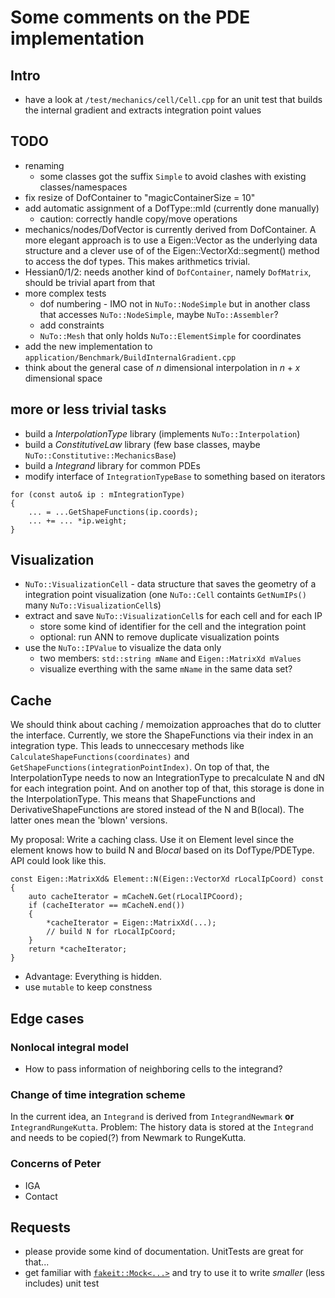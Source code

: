 # Some comments on the PDE implementation

## Intro

- have a look at `/test/mechanics/cell/Cell.cpp` for an unit test that builds the internal gradient and extracts integration point values


## TODO

- renaming 
    - some classes got the suffix `Simple` to avoid clashes with existing classes/namespaces
- fix resize of DofContainer to "magicContainerSize = 10"
- add automatic assignment of a DofType::mId (currently done manually)
    - caution: correctly handle copy/move operations
- mechanics/nodes/DofVector is currently derived from DofContainer. A more elegant approach is to use a Eigen::Vector as the underlying data structure and a clever use of of the Eigen::VectorXd::segment() method to access the dof types. This makes arithmetics trivial.
- Hessian0/1/2: needs another kind of `DofContainer`, namely `DofMatrix`, should be trivial apart from that
- more complex tests
    - dof numbering - IMO not in `NuTo::NodeSimple` but in another class that accesses `NuTo::NodeSimple`, maybe `NuTo::Assembler`?
    - add constraints
    - `NuTo::Mesh` that only holds `NuTo::ElementSimple` for coordinates
- add the new implementation to `application/Benchmark/BuildInternalGradient.cpp`
- think about the general case of $n$ dimensional interpolation in $n+x$ dimensional space

## more or less trivial tasks

- build a *InterpolationType* library (implements `NuTo::Interpolation`)
- build a *ConstitutiveLaw* library (few base classes, maybe `NuTo::Constitutive::MechanicsBase`)
- build a *Integrand* library for common PDEs
- modify interface of `IntegrationTypeBase` to something based on iterators

~~~{.cpp}
for (const auto& ip : mIntegrationType)
{
    ... = ...GetShapeFunctions(ip.coords);
    ... += ... *ip.weight;
}
~~~

## Visualization

- `NuTo::VisualizationCell` - data structure that saves the geometry of a integration point visualization (one `NuTo::Cell` containts `GetNumIPs()` many `NuTo::VisualizationCell`s)
- extract and save `NuTo::VisualizationCell`s for each cell and for each IP
    - store some kind of identifier for the cell and the integration point
    - optional: run ANN to remove duplicate visualization points
- use the `NuTo::IPValue` to visualize the data only
    - two members: `std::string mName` and `Eigen::MatrixXd mValues`
    - visualize everthing with the same `mName` in the same data set?

## Cache

We should think about caching / memoization approaches that do to clutter the interface. Currently, we store the ShapeFunctions via their index in an integration type. This leads to unneccesary methods like `CalculateShapeFunctions(coordinates)` and `GetShapeFunctions(integrationPointIndex)`. On top of that, the InterpolationType needs to now an IntegrationType to precalculate N and dN for each integration point. And on another top of that, this storage is done in the InterpolationType. This means that ShapeFunctions and DerivativeShapeFunctions are stored instead of the N and B(local). The latter ones mean the 'blown' versions. 

My proposal: Write a caching class. Use it on Element level since the element knows how to build N and B*local* based on its DofType/PDEType. API could look like this.

~~~{.cpp}
const Eigen::MatrixXd& Element::N(Eigen::VectorXd rLocalIpCoord) const
{
    auto cacheIterator = mCacheN.Get(rLocalIPCoord);
    if (cacheIterator == mCacheN.end())
    {
        *cacheIterator = Eigen::MatrixXd(...);
        // build N for rLocalIpCoord;
    }
    return *cacheIterator;
}
~~~

- Advantage: Everything is hidden.
- use `mutable` to keep constness 



## Edge cases

### Nonlocal integral model

- How to pass information of neighboring cells to the integrand?


### Change of time integration scheme

In the current idea, an `Integrand` is derived from `IntegrandNewmark` **or** `IntegrandRungeKutta`. Problem: The history data is stored at the `Integrand` and needs to be copied(?) from Newmark to RungeKutta.

### Concerns of Peter

- IGA
- Contact


## Requests

- please provide some kind of documentation. UnitTests are great for that...
- get familiar with [`fakeit::Mock<...>`](https://github.com/eranpeer/FakeIt/wiki/Quickstart) and try to use it to write *smaller* (less includes) unit test
